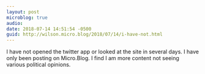 ```yaml
---
layout: post
microblog: true
audio: 
date: 2018-07-14 14:51:54 -0500
guid: http://wilson.micro.blog/2018/07/14/i-have-not.html
---
```

I have not opened the twitter app or looked at the site in several days. I have only been posting on Micro.Blog. I find I am more content not seeing various political opinions. 

